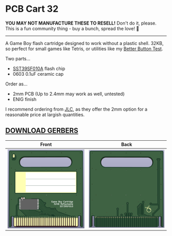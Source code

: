# PCB Cart 32


**YOU MAY NOT MANUFACTURE THESE TO RESELL!** Don't do it, please. This is a fun community thing - buy a bunch, spread the love! 🧡

---

A Game Boy flash cartridge designed to work without a plastic shell. 32KB, so perfect for small games like Tetris, or utilities like my [Better Button Test](https://github.com/orangeglo/better-button-test).

Two parts...
- [SST39SF010A](https://www.digikey.com/en/products/detail/microchip-technology/SST39SF010A-70-4C-WHE/2297827) flash chip
- 0603 0.1uF ceramic cap

Order as...
- 2mm PCB (Up to 2.4mm may work as well, untested)
- ENIG finish

I recommend ordering from [JLC](https://jlcpcb.com), as they offer the 2mm option for a reasonable price at largish quantities.

## [DOWNLOAD GERBERS](https://github.com/orangeglo/pcb-cart-32/releases/latest)


Front                      |  Back
:-----------------------------------------:|:-------------------------:
![pcb-cart-32-front](pcb-cart-32-front.png)| ![pcb-cart-32-back](pcb-cart-32-back.png)
